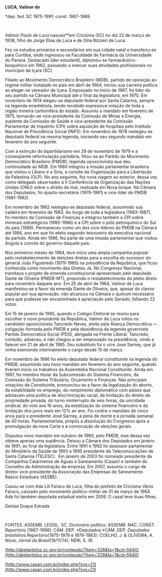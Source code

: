 **LUCA, Valmor de**

\*dep. fed. SC 1975-1991; const. 1987-1988.

 

*Valmor Paulo de Luca* nasceu**em Criciúma (SC) no dia 22 de março de
1938, filho de Jorge Elias de Luca e de Gilia Rizzieri de Luca.

Fez os estudos primários e secundários em sua cidade natal e
transferiu-se para Curitiba, onde ingressou na Faculdade de Farmácia da
Universidade do Paraná. Destacado líder estudantil, diplomou-se
farmacêutico-bioquímico em 1962, passando a exercer suas atividades
profissionais no município de Içara (SC).

Filiado ao Movimento Democrático Brasileiro (MDB), partido de oposição
ao regime militar instalado no país em abril de 1964, iniciou sua
carreira política ao eleger-se vereador de Içara. Empossado no início de
1967, foi líder do seu partido na Câmara Municipal até o final da
legislatura, em 1970. Em novembro de 1974 elegeu-se deputado federal por
Santa Catarina, sempre na legenda emedebista, tendo recebido expressiva
votação de toda a região mineira carbonífera do estado. Assumiu o
mandato em fevereiro de 1975, tornando-se vice-presidente da Comissão de
Minas e Energia, suplente da Comissão de Saúde e vice-presidente da
Comissão Parlamentar de Inquérito (CPI) sobre aquisição de hospitais
pelo Instituto Nacional de Previdência Social (INPS). Em novembro de
1978 reelegeu-se deputado federal na mesma legenda, iniciando seu
segundo mandato em fevereiro do ano seguinte.

Com a extinção do bipartidarismo em 29 de novembro de 1979 e a
conseqüente reformulação partidária, filiou-se ao Partido do Movimento
Democrático Brasileiro (PMDB), legenda oposicionista que deu
continuidade ao MDB. Em 1980 integrou a missão parlamentar brasileira
que visitou o Líbano e a Síria, a convite da Organização para a
Libertação da Palestina (OLP). No ano seguinte, fez nova viagem ao
exterior, dessa vez como delegado observador à II Conferência da
Organização das Nações Unidas (ONU) sobre o direito do mar, realizada em
Nova Iorque. Na Câmara dos Deputados, foi quarto-secretário (1979-1981)
e vice-líder do PMDB (1981-1982).

Em novembro de 1982 reelegeu-se deputado federal, assumindo sua cadeira
em fevereiro de 1983. Ao longo de toda a legislatura (1983-1987), foi
membro da Comissão de Finanças e integrou também a CPI sobre minerais
estratégicos (1985-1986) e a CPI sobre o pólo petroquímico do Sul do
país (1986). Permaneceu como um dos vice-líderes do PMDB na Câmara até
1986, ano em que foi eleito segundo-tesoureiro da executiva nacional do
partido. Ainda em 1986, fez parte de uma missão parlamentar que visitou
Angola a convite do governo daquele país.

Nos primeiros meses de 1984, teve início uma ampla campanha popular pelo
restabelecimento de eleições diretas para a escolha do sucessor do
general João Figueiredo (1979-1985) na presidência da República, que
ficou conhecida como movimento das Diretas Já. No Congresso Nacional,
tramitava o projeto de emenda constitucional apresentado pelo deputado
Dante de Oliveira (PMDB-MT), propondo o restabelecimento do pleito
direto para novembro daquele ano. Em 25 de abril de 1984, Valmor de Luca
manifestou-se a favor da emenda Dante de Oliveira, que, apesar do clamor
popular por sua aprovação, não alcançou na Câmara o quórum necessário
para que pudesse ser encaminhada à apreciação pelo Senado, faltando 22
votos.

Em 15 de janeiro de 1985, quando o Colégio Eleitoral se reuniu para
escolher o novo presidente da República, Valmor de Luca votou no
candidato oposicionista Tancredo Neves, eleito pela Aliança Democrática
— coligação formada pelo PMDB e pela dissidência da legenda governista
Partido Democrático Social (PDS), abrigada na Frente Liberal. Tancredo,
contudo, adoeceu, e não chegou a ser empossado na presidência, vindo a
falecer em 21 de abril de 1985. Seu substituto foi o vice José Sarney,
que já vinha exercendo interinamente o cargo desde 15 de março.

Em novembro de 1986 foi eleito deputado federal constituinte na legenda
do PMDB, assumindo seu novo mandato em fevereiro do ano seguinte, quando
tiveram início os trabalhos da Assembléia Nacional Constituinte. Ainda
em 1987, foi membro titular da Subcomissão do Sistema Financeiro, da
Comissão do Sistema Tributário, Orçamento e Finanças. Nas principais
votações da Constituinte, pronunciou-se a favor da legalização do
aborto, da estabilidade no emprego, do rompimento diplomático com países
que adotavam uma política de discriminação racial, da limitação do
direito de propriedade privada, do turno ininterrupto de seis horas, da
unicidade sindical, do voto aos 16 anos, da estatização do sistema
financeiro e da limitação dos juros reais em 12% ao ano. Foi contra o
mandato de cinco anos para o presidente José Sarney, a pena de morte e a
jornada semanal de 40 horas. Parlamentarista, propôs a dissolução do
Congresso após a promulgação da nova Carta e a convocação de eleições
gerais.

Disputou novo mandato em outubro de 1990, pelo PMDB, mas dessa vez
obteve apenas uma suplência. Deixou a Câmara dos Deputados em janeiro de
1991, ao final da legislatura. Entre 1991 e 1992 foi assessor
parlamentar do Ministério da Saúde de 1993 a 1995 presidente da
Telecomuicações de Santa Catarina (TELESC).  Em janeiro de 2003 foi
nomeado presidente da Companhia Catarinense de Águas e Saneamento
(Casan) e também do Conselho de Administração da empresa. Em 2007,
assumiu o cargo de diretor vice-presidente da Associação das Empresas de
Saneamento Básico Estaduais (AESBE).

Casou-se com Ada Lili Faraco de Luca, filha do prefeito de Criciúma
Vânio Faraco, cassado pelo movimento político-militar de 31 de março de
1964. Ada foi também deputada estadual eleita em 2006. O casal teve duas
filhas.

Denise Duque Estrada

 

FONTES: ASSEMB. LEGISL. SC. *Dicionário político*; ASSEMB. NAC. CONST.
*Repertório* (1987-1988); CÂM. DEP. *Deputados;*CÂM. DEP. *Deputados
brasileiros*.*Repertório*(1975-1979 e 1979-1983); COELHO, J. & OLIVEIRA,
A. *Nova*; *Jornal do Brasil*(18/11/74); NÉRI, S. *16.*

[http://abelardoluz.sc.gov.br/conteudo/?item=328&fa=1&cd=5640](http://abelardoluz.sc.gov.br/conteudo/?item=328&fa=1&cd=5640)

[http://www.casan.com.br/index.php?sys=21](http://www.casan.com.br/index.php?sys=21)

 
